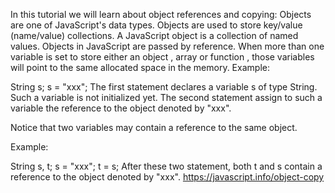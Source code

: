 In this tutorial we will learn about object references and copying: 
Objects are one of JavaScript's data types.
Objects are used to store key/value (name/value) collections.
A JavaScript object is a collection of named values.
Objects in JavaScript are passed by reference.
When more than one variable is set to store either an object ,
array or function , those variables will point to the same allocated space in the memory.
Example:

String s;
s = "xxx";
The first statement declares a variable s of type String. Such a variable is not initialized yet. The second statement assign to such a variable the reference to the object denoted by "xxx".

Notice that two variables may contain a reference to the same object.

Example:

String s, t;
s = "xxx";
t = s;
After these two statement, both t and s contain a reference to the object denoted by "xxx".
https://javascript.info/object-copy
